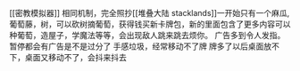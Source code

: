 [[密教模拟器]] 相同机制，完全照抄[[堆叠大陆 stacklands]]一开始只有一个麻瓜,葡萄藤，树，可以砍树摘葡萄，获得钱买新卡牌包，新的里面包含了更多内容可以种葡萄，造屋子，学魔法等等，会出现敌人跳来跳去烦你。
广告多到令人发指。暂停都会有广告是不是过分了
手感垃圾，经常移动不了牌
牌多了以后桌面放不下，桌面又移动不了，会抖来抖去